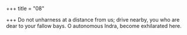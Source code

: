 +++
title = "08"

+++
Do not unharness at a distance from us; drive nearby, you who are dear  to your fallow bays.
O autonomous Indra, become exhilarated here.